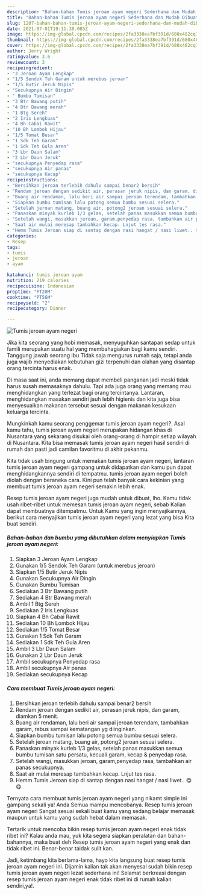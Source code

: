 ```yaml
---
description: "Bahan-bahan Tumis jeroan ayam negeri Sederhana dan Mudah Dibuat"
title: "Bahan-bahan Tumis jeroan ayam negeri Sederhana dan Mudah Dibuat"
slug: 1207-bahan-bahan-tumis-jeroan-ayam-negeri-sederhana-dan-mudah-dibuat
date: 2021-07-01T19:11:38.085Z
image: https://img-global.cpcdn.com/recipes/2fa3338ea7bf391d/680x482cq70/tumis-jeroan-ayam-negeri-foto-resep-utama.jpg
thumbnail: https://img-global.cpcdn.com/recipes/2fa3338ea7bf391d/680x482cq70/tumis-jeroan-ayam-negeri-foto-resep-utama.jpg
cover: https://img-global.cpcdn.com/recipes/2fa3338ea7bf391d/680x482cq70/tumis-jeroan-ayam-negeri-foto-resep-utama.jpg
author: Jerry Wright
ratingvalue: 3.6
reviewcount: 3
recipeingredient:
- "3 Jeroan Ayam Lengkap"
- "1/5 Sendok Teh Garam untuk merebus jeroan"
- "1/5 Butir Jeruk Nipis"
- "Secukupnya Air Dingin"
- " Bumbu Tumisan"
- "3 Btr Bawang putih"
- "4 Btr Bawang merah"
- "1 Btg Sereh"
- "2 Iris Lengkuas"
- "4 Bh Cabai Rawit"
- "10 Bh Lombok Hijau"
- "1/5 Tomat Besar"
- "1 Sdk Teh Garam"
- "1 Sdk Teh Gula Aren"
- "3 Lbr Daun Salam"
- "2 Lbr Daun Jeruk"
- "secukupnya Penyedap rasa"
- "secukupnya Air panas"
- "secukupnya Kecap"
recipeinstructions:
- "Bersihkan jeroan terlebih dahulu sampai benar2 bersih"
- "Rendam jeroan dengan sedikit air, perasan jeruk nipis, dan garam, diamkan 5 menit."
- "Buang air rendaman, lalu beri air sampai jeroan terendam, tambahkan garam, rebus sampai kematangan yg diinginkan."
- "Siapkan bumbu tumisan lalu potong semua bumbu sesuai selera."
- "Setelah jeroan matang, buang air, potong2 jeroan sesuai selera."
- "Panaskan minyak kurleb 1/3 gelas, setelah panas masukkan semua bumbu tumisan satu persatu, kecuali garam, kecap &amp; penyedap rasa."
- "Setelah wangi, masukkan jeroan, garam,penyedap rasa, tambahkan air panas secukupnya."
- "Saat air mulai meresap tambahkan kecap. Lnjut tes rasa."
- "Hemm Tumis Jeroan siap di santap dengan nasi hangat / nasi liwet.. 😋😋"
categories:
- Resep
tags:
- tumis
- jeroan
- ayam

katakunci: tumis jeroan ayam 
nutrition: 219 calories
recipecuisine: Indonesian
preptime: "PT20M"
cooktime: "PT56M"
recipeyield: "2"
recipecategory: Dinner

---
```



![Tumis jeroan ayam negeri](https://img-global.cpcdn.com/recipes/2fa3338ea7bf391d/680x482cq70/tumis-jeroan-ayam-negeri-foto-resep-utama.jpg)

Jika kita seorang yang hobi memasak, menyuguhkan santapan sedap untuk famili merupakan suatu hal yang membahagiakan bagi kamu sendiri. Tanggung jawab seorang ibu Tidak saja mengurus rumah saja, tetapi anda juga wajib menyediakan kebutuhan gizi terpenuhi dan olahan yang disantap orang tercinta harus enak.

Di masa  saat ini, anda memang dapat membeli panganan jadi meski tidak harus susah memasaknya dahulu. Tapi ada juga orang yang memang mau menghidangkan yang terlezat bagi orang tercintanya. Lantaran, menghidangkan masakan sendiri jauh lebih higienis dan kita juga bisa menyesuaikan makanan tersebut sesuai dengan makanan kesukaan keluarga tercinta. 



Mungkinkah kamu seorang penggemar tumis jeroan ayam negeri?. Asal kamu tahu, tumis jeroan ayam negeri merupakan hidangan khas di Nusantara yang sekarang disukai oleh orang-orang di hampir setiap wilayah di Nusantara. Kita bisa memasak tumis jeroan ayam negeri hasil sendiri di rumah dan pasti jadi camilan favoritmu di akhir pekanmu.

Kita tidak usah bingung untuk memakan tumis jeroan ayam negeri, lantaran tumis jeroan ayam negeri gampang untuk didapatkan dan kamu pun dapat menghidangkannya sendiri di tempatmu. tumis jeroan ayam negeri boleh diolah dengan beraneka cara. Kini pun telah banyak cara kekinian yang membuat tumis jeroan ayam negeri semakin lebih enak.

Resep tumis jeroan ayam negeri juga mudah untuk dibuat, lho. Kamu tidak usah ribet-ribet untuk memesan tumis jeroan ayam negeri, sebab Kalian dapat membuatnya ditempatmu. Untuk Kamu yang ingin menyajikannya, berikut cara menyajikan tumis jeroan ayam negeri yang lezat yang bisa Kita buat sendiri.

<!--inarticleads1-->

##### Bahan-bahan dan bumbu yang dibutuhkan dalam menyiapkan Tumis jeroan ayam negeri:

1. Siapkan 3 Jeroan Ayam Lengkap
1. Gunakan 1/5 Sendok Teh Garam (untuk merebus jeroan)
1. Siapkan 1/5 Butir Jeruk Nipis
1. Gunakan Secukupnya Air Dingin
1. Gunakan  Bumbu Tumisan
1. Sediakan 3 Btr Bawang putih
1. Sediakan 4 Btr Bawang merah
1. Ambil 1 Btg Sereh
1. Sediakan 2 Iris Lengkuas
1. Siapkan 4 Bh Cabai Rawit
1. Sediakan 10 Bh Lombok Hijau
1. Sediakan 1/5 Tomat Besar
1. Gunakan 1 Sdk Teh Garam
1. Sediakan 1 Sdk Teh Gula Aren
1. Ambil 3 Lbr Daun Salam
1. Gunakan 2 Lbr Daun Jeruk
1. Ambil secukupnya Penyedap rasa
1. Ambil secukupnya Air panas
1. Sediakan secukupnya Kecap




<!--inarticleads2-->

##### Cara membuat Tumis jeroan ayam negeri:

1. Bersihkan jeroan terlebih dahulu sampai benar2 bersih
1. Rendam jeroan dengan sedikit air, perasan jeruk nipis, dan garam, diamkan 5 menit.
1. Buang air rendaman, lalu beri air sampai jeroan terendam, tambahkan garam, rebus sampai kematangan yg diinginkan.
1. Siapkan bumbu tumisan lalu potong semua bumbu sesuai selera.
1. Setelah jeroan matang, buang air, potong2 jeroan sesuai selera.
1. Panaskan minyak kurleb 1/3 gelas, setelah panas masukkan semua bumbu tumisan satu persatu, kecuali garam, kecap &amp; penyedap rasa.
1. Setelah wangi, masukkan jeroan, garam,penyedap rasa, tambahkan air panas secukupnya.
1. Saat air mulai meresap tambahkan kecap. Lnjut tes rasa.
1. Hemm Tumis Jeroan siap di santap dengan nasi hangat / nasi liwet.. 😋😋




Ternyata cara membuat tumis jeroan ayam negeri yang nikamt simple ini gampang sekali ya! Anda Semua mampu mencobanya. Resep tumis jeroan ayam negeri Sangat sesuai sekali buat kamu yang sedang belajar memasak maupun untuk kamu yang sudah hebat dalam memasak.

Tertarik untuk mencoba bikin resep tumis jeroan ayam negeri enak tidak ribet ini? Kalau anda mau, yuk kita segera siapkan peralatan dan bahan-bahannya, maka buat deh Resep tumis jeroan ayam negeri yang enak dan tidak ribet ini. Benar-benar taidak sulit kan. 

Jadi, ketimbang kita berlama-lama, hayo kita langsung buat resep tumis jeroan ayam negeri ini. Dijamin kalian tak akan menyesal sudah bikin resep tumis jeroan ayam negeri lezat sederhana ini! Selamat berkreasi dengan resep tumis jeroan ayam negeri enak tidak ribet ini di rumah kalian sendiri,ya!.

